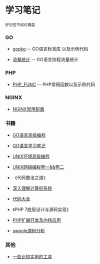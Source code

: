# 学习笔记
```
好记性不如烂键盘
```
### GO
* [gopkg](GO/gopkg) -- GO语言标准库 以及示例代码

* [流量统计](GO/project/流量统计) -- GO语言协程流量统计



### PHP

* [PHP_FUNC](PHP/PHP_FUNC) -- PHP常用函数以及示例代码


### NGINX

* [NGINX常用配置](nginx)



### 书籍

* [GO语言高级编程](读书笔记/GO语言高级编程)
* [GO语言学习笔记](读书笔记/go语言学习笔记)
* [UNIX环境高级编程](读书笔记/apue)
* [UNIX网络编程卷一&&卷二](读书笔记/unp)

* 《代码整洁之道》
* [深入理解计算机系统](读书笔记)
* [代码大全](读书笔记)

* 《PHP 7底层设计与源码实现》
* [PHP扩展开发及内核应用](https://github.com/walu/phpbook)
* [swoole源码分析](https://github.com/LeoYang90/swoole-source-analysis)


### 其他
* [一些比较实用的工具](tool/README.md)
